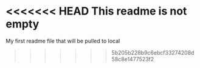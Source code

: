 <<<<<<< HEAD
This readme is not empty
=======
My first readme
file that will be pulled to local
>>>>>>> 5b205b228b9c6ebcf33274208d58c8e1477523f2
